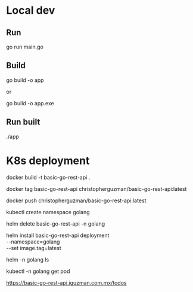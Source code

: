 # Local dev

## Run

go run main.go

## Build

go build -o app

or

go build -o app.exe

## Run built

./app

# K8s deployment

docker build -t basic-go-rest-api .

docker tag basic-go-rest-api christopherguzman/basic-go-rest-api:latest

docker push christopherguzman/basic-go-rest-api:latest

kubectl create namespace golang

helm delete basic-go-rest-api -n golang

helm install basic-go-rest-api deployment \
 --namespace=golang \
 --set image.tag=latest

helm -n golang ls

kubectl -n golang get pod

https://basic-go-rest-api.iguzman.com.mx/todos
